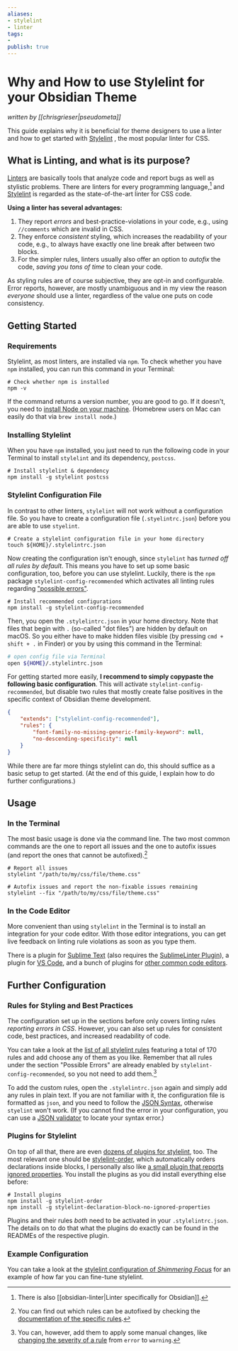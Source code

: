 ```yaml
---
aliases: 
- stylelint
- linter
tags:
- 
publish: true
---
```


# Why and How to use Stylelint for your Obsidian Theme
*written by [[chrisgrieser|pseudometa]]*

This guide explains why it is beneficial for theme designers to use a linter and how to get started with [Stylelint](https://stylelint.io/) , the most popular linter for CSS.

## What is Linting, and what is its purpose?
[Linters](https://www.wikiwand.com/en/Lint_(software)) are basically tools that analyze code and report bugs as well as stylistic problems. There are linters for every programming language,[^1] and [Stylelint](https://stylelint.io/) is regarded as the state-of-the-art linter for CSS code.

__Using a linter has several advantages:__
1. They report *errors* and best-practice-violations in your code, e.g., using `//comments` which are invalid in CSS.
2. They enforce *consistent* styling, which increases the readability of your code, e.g., to always have exactly one line break after between two blocks.
3. For the simpler rules, linters usually also offer an option to *autofix* the code, *saving you tons of time* to clean your code.

As styling rules are of course subjective, they are opt-in and configurable. Error reports, however, are mostly unambiguous and in my view the reason *everyone* should use a linter, regardless of the value one puts on code consistency.

## Getting Started

### Requirements
Stylelint, as most linters, are installed via `npm`. To check whether you have `npm` installed, you can run this command in your Terminal:

```shell
# Check whether npm is installed
npm -v
```

If the command returns a version number, you are good to go. If it doesn't, you need to [install Node on your machine](https://docs.npmjs.com/downloading-and-installing-node-js-and-npm). (Homebrew users on Mac can easily do that via `brew install node`.)

### Installing Stylelint
When you have `npm` installed, you just need to run the following code in your Terminal to install `stylelint` and its dependency, `postcss`. 

```shell
# Install stylelint & dependency
npm install -g stylelint postcss
```

### Stylelint Configuration File
In contrast to other linters, `stylelint` will not work without a configuration file. So you have to create a configuration file (`.styelintrc.json`) before you are able to use `styelint`.

```shell
# Create a stylelint configuration file in your home directory
touch ${HOME}/.stylelintrc.json
```

Now creating the configuration isn't enough, since `stylelint` has *turned off all rules by default*. This means you have to set up some basic configuration, too, before you can use stylelint. Luckily, there is the `npm` package `stylelint-config-recommended` which activates all linting rules regarding ["possible errors"](https://stylelint.io/user-guide/rules/list/#possible-errors).

```shell
# Install recommended configurations
npm install -g stylelint-config-recommended
```

Then, you open the `.stylelintrc.json` in your home directory. Note that files that begin with `.` (so-called "dot files") are hidden by default on macOS. So you either have to make hidden files visible (by pressing `cmd + shift + .` in Finder) or you by using this command in the Terminal:

```bash
# open config file via Terminal
open ${HOME}/.stylelintrc.json
```

For getting started more easily, __I recommend to simply copypaste the following basic configuration__. This will activate `stylelint-config-recommended`, but disable two rules that mostly create false positives in the specific context of Obsidian theme development.

```json
{
	"extends": ["stylelint-config-recommended"],
	"rules": {
		"font-family-no-missing-generic-family-keyword": null,
		"no-descending-specificity": null
	}
}
```

While there are far more things stylelint can do, this should suffice as a basic setup to get started. (At the end of this guide, I explain how to do further configurations.)

## Usage

### In the Terminal
The most basic usage is done via the command line. The two most common commands are the one to report all issues and the one to autofix issues (and report the ones that cannot be autofixed).[^2]

```shell
# Report all issues
stylelint "/path/to/my/css/file/theme.css"

# Autofix issues and report the non-fixable issues remaining
stylelint --fix "/path/to/my/css/file/theme.css"
```

### In the Code Editor
More convenient than using `stylelint` in the Terminal is to install an integration for your code editor. With those editor integrations, you can get live feedback on linting rule violations as soon as you type them.

There is a plugin for [Sublime Text](https://packagecontrol.io/packages/SublimeLinter-stylelint) (also requires the [SublimeLinter Plugin](https://packagecontrol.io/packages/SublimeLinter)), a plugin for [VS Code](https://marketplace.visualstudio.com/items?itemName=stylelint.vscode-stylelint), and a bunch of plugins for [other common code editors](https://stylelint.io/user-guide/integrations/editor/).

## Further Configuration

### Rules for Styling and Best Practices
The configuration set up in the sections before only covers linting rules *reporting errors in CSS*. However, you can also set up rules for consistent code, best practices, and increased readability of code.

You can take a look at the [list of all stylelint rules](https://stylelint.io/user-guide/rules/list/) featuring a total of 170 rules and add choose any of them as you like. Remember that all rules under the section "Possible Errors" are already enabled by `stylelint-config-recommended`, so you not need to add them.[^3]

To add the custom rules, open the `.stylelintrc.json` again and simply add any rules in plain text. If you are not familiar with it, the configuration file is formatted as `json`, and you need to follow the [JSON Syntax](https://www.w3schools.com/js/js_json_syntax.asp), otherwise `styelint` won't work. (If you cannot find the error in your configuration, you can use a [JSON validator](https://jsonformatter.curiousconcept.com/) to locate your syntax error.)

### Plugins for Stylelint
On top of all that, there are even [dozens of plugins for stylelint](https://github.com/hudochenkov/stylelint-order), too. The most relevant one should be [stylelint-order](https://github.com/hudochenkov/stylelint-order), which automatically orders declarations inside blocks, I personally also like [a small plugin that reports ignored properties](https://www.npmjs.com/package/stylelint-declaration-block-no-ignored-properties). You install the plugins as you did install everything else before:

```shell
# Install plugins
npm install -g stylelint-order 
npm install -g stylelint-declaration-block-no-ignored-properties
```

Plugins and their rules *both* need to be activated in your `.stylelintrc.json`. The details on to do that what the plugins do exactly can be found in the READMEs of the respective plugin.

### Example Configuration
You can take a look at the [stylelint configuration of *Shimmering Focus*](https://github.com/chrisgrieser/shimmering-focus/blob/main/.stylelintrc.json) for an example of how far you can fine-tune stylelint.

[^1]: There is also [[obsidian-linter|Linter specifically for Obsidian]].
[^2]: You can find out which rules can be autofixed by checking the [documentation of the specific rules](https://stylelint.io/user-guide/rules/list/#possible-errors).
[^3]: You can, however, add them to apply some manual changes, like [changing the severity of a rule](https://stylelint.io/user-guide/configure#severity) from `error` to `warning`.
